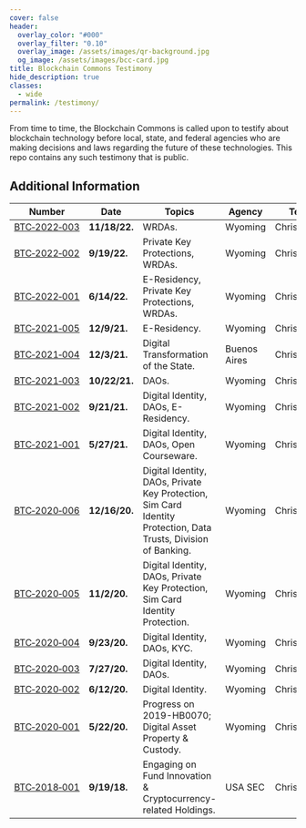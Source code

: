 ```yaml
---
cover: false
header:
  overlay_color: "#000"
  overlay_filter: "0.10"
  overlay_image: /assets/images/qr-background.jpg
  og_image: /assets/images/bcc-card.jpg
title: Blockchain Commons Testimony
hide_description: true
classes:
  - wide
permalink: /testimony/
---
```


From time to time, the Blockchain Commons is called upon to testify about blockchain technology before local, state, and federal agencies who are making decisions and laws regarding the future of these technologies. This repo contains any such testimony that is public.

## Additional Information

| Number                    | Date | Topics         | Agency | Testimony                                                  | 
|---------------------------|---------------|----|----|----------------------------------------------|
| [BTC&#8209;2022&#8209;003](bct-2022-003) | **11/18/22.** | WRDAs. | Wyoming | Christopher&nbsp;Allen |
| [BTC&#8209;2022&#8209;002](bct-2022-002) | **9/19/22.** | Private Key Protections, WRDAs. | Wyoming | Christopher&nbsp;Allen |
| [BTC&#8209;2022&#8209;001](bct-2022-001) | **6/14/22.** | E-Residency, Private Key Protections, WRDAs. | Wyoming | Christopher&nbsp;Allen |
| [BTC&#8209;2021&#8209;005](bct-2021-005) | **12/9/21.** | E-Residency. | Wyoming | Christopher&nbsp;Allen |
| [BTC&#8209;2021&#8209;004](bct-2021-004) | **12/3/21.** | Digital Transformation of the State. | Buenos Aires | Christopher&nbsp;Allen |
| [BTC&#8209;2021&#8209;003](bct-2021-003) | **10/22/21.** | DAOs. | Wyoming | Christopher&nbsp;Allen |
| [BTC&#8209;2021&#8209;002](bct-2021-002) | **9/21/21.** | Digital Identity, DAOs, E-Residency. | Wyoming | Christopher&nbsp;Allen |
| [BTC&#8209;2021&#8209;001](bct-2021-001) | **5/27/21.** | Digital Identity, DAOs, Open Courseware. | Wyoming | Christopher&nbsp;Allen |
| [BTC&#8209;2020&#8209;006](bct-2020-006) | **12/16/20.** | Digital Identity, DAOs, Private Key Protection, Sim Card Identity Protection, Data Trusts, Division of Banking. | Wyoming | Christopher&nbsp;Allen |
| [BTC&#8209;2020&#8209;005](bct-2020-005) | **11/2/20.** | Digital Identity, DAOs, Private Key Protection, Sim Card Identity Protection. | Wyoming | Christopher&nbsp;Allen |
| [BTC&#8209;2020&#8209;004](bct-2020-004) | **9/23/20.** | Digital Identity, DAOs, KYC. | Wyoming | Christopher&nbsp;Allen |
| [BTC&#8209;2020&#8209;003](bct-2020-003) | **7/27/20.** | Digital Identity, DAOs. | Wyoming | Christopher&nbsp;Allen |
| [BTC&#8209;2020&#8209;002](bct-2020-002) | **6/12/20.** | Digital Identity. | Wyoming | Christopher&nbsp;Allen |
| [BTC&#8209;2020&#8209;001](bct-2020-001) | **5/22/20.** | Progress on 2019-HB0070; Digital Asset Property & Custody. | Wyoming | Christopher&nbsp;Allen |
| [BTC&#8209;2018&#8209;001](bct-2018-001) | **9/19/18.** | Engaging on Fund Innovation & Cryptocurrency-related Holdings. | USA SEC | Christopher&nbsp;Allen |


